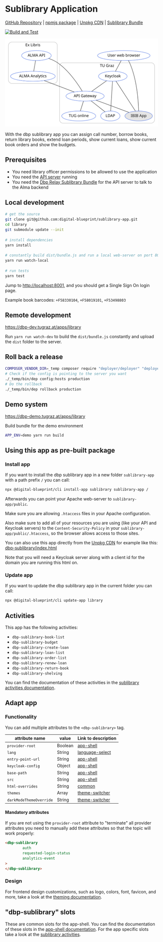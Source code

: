 # Sublibrary Application

[GitHub Repository](https://github.com/digital-blueprint/sublibrary-app) |
[npmjs package](https://www.npmjs.com/package/@digital-blueprint/sublibrary-app) |
[Unpkg CDN](https://unpkg.com/browse/@digital-blueprint/sublibrary-app/) |
[Sublibrary Bundle](https://gitlab.tugraz.at/dbp/sublibrary/dbp-relay-sublibrary-bundle)

[![Build and Test](https://github.com/digital-blueprint/sublibrary-app/actions/workflows/build-test-publish.yml/badge.svg)](https://github.com/digital-blueprint/sublibrary-app/actions/workflows/build-test-publish.yml)

![overview](https://raw.githubusercontent.com/digital-blueprint/sublibrary-app/main/docs/overview.svg)

With the dbp sublibrary app you can assign call number, borrow books, return library books, extend loan periods, 
show current loans, show current book orders and show the budgets.

## Prerequisites

- You need library officer permissions to be allowed to use the application
- You need the [API server](https://gitlab.tugraz.at/dbp/relay/dbp-relay-server-template) running
- You need the [Dbp Relay Sublibrary Bundle](https://gitlab.tugraz.at/dbp/sublibrary/dbp-relay-sublibrary-bundle) for the API server to talk to the Alma backend

## Local development

```bash
# get the source
git clone git@github.com:digital-blueprint/sublibrary-app.git
cd library
git submodule update --init

# install dependencies
yarn install

# constantly build dist/bundle.js and run a local web-server on port 8001 
yarn run watch-local

# run tests
yarn test
```

Jump to <http://localhost:8001>, and you should get a Single Sign On login page.

Example book barcodes: `+F58330104`, `+F58019101`, `+F53498803`


## Remote development

<https://dbp-dev.tugraz.at/apps/library>

Run `yarn run watch-dev` to build the `dist/bundle.js` constantly and upload the `dist` folder to the server.

## Roll back a release

```bash
COMPOSER_VENDOR_DIR=_temp composer require "deployer/deployer" "deployer/recipes"
# Check if the config is pointing to the server you want
./_temp/bin/dep config:hosts production
# Do the rollback
./_temp/bin/dep rollback production
```

## Demo system

<https://dbp-demo.tugraz.at/apps/library>

Build bundle for the demo environment

```bash
APP_ENV=demo yarn run build
```

## Using this app as pre-built package

### Install app

If you want to install the dbp sublibrary app in a new folder `sublibrary-app` with a path prefix `/` you can call:

```bash
npx @digital-blueprint/cli install-app sublibrary sublibrary-app /
```

Afterwards you can point your Apache web-server to `sublibrary-app/public`.

Make sure you are allowing `.htaccess` files in your Apache configuration.

Also make sure to add all of your resources you are using (like your API and Keycloak servers) to the
`Content-Security-Policy` in your `sublibrary-app/public/.htaccess`, so the browser allows access to those sites.

You can also use this app directly from the [Unpkg CDN](https://unpkg.com/browse/@digital-blueprint/sublibrary-app/)
for example like this: [dbp-sublibrary/index.html](https://github.com/digital-blueprint/sublibrary-app/-/tree/master/examples/dbp-sublibrary/index.html)

Note that you will need a Keycloak server along with a client id for the domain you are running this html on.

### Update app

If you want to update the dbp sublibrary app in the current folder you can call:

```bash
npx @digital-blueprint/cli update-app library
```

## Activities

This app has the following activities:
- `dbp-sublibrary-book-list`
- `dbp-sublibrary-budget`
- `dbp-sublibrary-create-loan`
- `dbp-sublibrary-loan-list`
- `dbp-sublibrary-order-list`
- `dbp-sublibrary-renew-loan`
- `dbp-sublibrary-return-book`
- `dbp-sublibrary-shelving`

You can find the documentation of these activities in the [sublibrary activities documentation](https://github.com/digital-blueprint/sublibrary-app/-/tree/master/src).

## Adapt app

### Functionality

You can add multiple attributes to the `<dbp-sublibrary>` tag.

| attribute name | value | Link to description |
|----------------|-------| ------------|
| `provider-root` | Boolean | [app-shell](https://gitlab.tugraz.at/dbp/web-components/toolkit/-/tree/master/packages/app-shell#attributes) |
| `lang`         | String | [language-select](https://gitlab.tugraz.at/dbp/web-components/toolkit/-/tree/master/packages/language-select#attributes) | 
| `entry-point-url` | String | [app-shell](https://gitlab.tugraz.at/dbp/web-components/toolkit/-/tree/master/packages/app-shell#attributes) |
| `keycloak-config` | Object | [app-shell](https://gitlab.tugraz.at/dbp/web-components/toolkit/-/tree/master/packages/app-shell#attributes) |
| `base-path` | String | [app-shell](https://gitlab.tugraz.at/dbp/web-components/toolkit/-/tree/master/packages/app-shell#attributes) |
| `src` | String | [app-shell](https://gitlab.tugraz.at/dbp/web-components/toolkit/-/tree/master/packages/app-shell#attributes) |
| `html-overrides` | String | [common](https://gitlab.tugraz.at/dbp/web-components/toolkit/-/tree/master/packages/common#overriding-slots-in-nested-web-components) |
| `themes` | Array | [theme-switcher](https://gitlab.tugraz.at/dbp/web-components/toolkit/-/tree/master/packages/theme-switcher#themes-attribute) |
| `darkModeThemeOverride` | String | [theme-switcher](https://gitlab.tugraz.at/dbp/web-components/toolkit/-/tree/master/packages/theme-switcher#themes-attribute) |

#### Mandatory attributes

If you are not using the `provider-root` attribute to "terminate" all provider attributes
you need to manually add these attributes so that the topic will work properly:

```html
<dbp-sublibrary
        auth
        requested-login-status
        analytics-event
>
</dbp-sublibrary>
```

### Design

For frontend design customizations, such as logo, colors, font, favicon, and more, take a look at the [theming documentation](https://dbp-demo.tugraz.at/dev-guide/frontend/theming/).

## "dbp-sublibrary" slots

These are common slots for the app-shell. You can find the documentation of these slots in the [app-shell documentation](https://gitlab.tugraz.at/dbp/web-components/toolkit/-/tree/master/packages/app-shell).
For the app specific slots take a look at the [sublibrary activities](https://github.com/digital-blueprint/sublibrary-app/-/tree/master/src).


